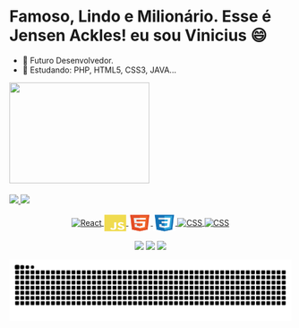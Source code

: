 <h1> Famoso, Lindo e Milionário. Esse é Jensen Ackles! eu sou Vinicius 😄</h1>

- 🔭 Futuro Desenvolvedor.
- 🌱 Estudando: PHP, HTML5, CSS3, JAVA...
 
<div>
   <img  width="250" height="180" src="https://64.media.tumblr.com/d3502f7a763d7764bbb4aa35a35d0392/tumblr_o64bqgiGWd1qc9dlro1_500.gifv"><br>
<br>
   <a href="https://github.com/vsmesquita">
   <img height="180em"  src="https://github-readme-stats.vercel.app/api?username=vsmesquita&show_icons=true&theme=dracula&include_all_commits=true&count_private=true"/>
   <img height="180em" src="https://github-readme-stats.vercel.app/api/top-langs/?username=vsmesquita&layout=compact&langs_count=7&theme=dracula"/>

 </div>

<div  align="center" style="display: inline_block"><br>
   <img align="center" alt="React" height="30" width="40" src="https://www.php.net//images/logos/new-php-logo.svg">
   <img align="center" alt="Js" height="30" width="40" src="https://raw.githubusercontent.com/devicons/devicon/master/icons/javascript/javascript-plain.svg">
   <img align="center" alt="HTML" height="30" width="40" src="https://raw.githubusercontent.com/devicons/devicon/master/icons/html5/html5-original.svg">
   <img align="center" alt="CSS" height="30" width="40" src="https://raw.githubusercontent.com/devicons/devicon/master/icons/css3/css3-original.svg">
   <img align="center" alt="CSS" height="30" width="40" src="https://image.flaticon.com/icons/png/512/518/518713.png">
   <img align="center" alt="CSS" height="30" width="40" src="https://image.flaticon.com/icons/png/128/220/220215.png">

<br>
<br>
   <a href="https://www.youtube.com/channel/UCaq99wBp2W-GIy73gpCiyxQ" target="_blank"><img src="https://img.shields.io/badge/-Youtube-%23EA4335?style=for-the-badge&logo=youtube&logoColor=white" target="_blank"></a>
   <a href="https://www.instagram.com/viniciusmsqt/" target="_blank"><img src="https://img.shields.io/badge/-Instagram-%23E4405F?style=for-the-badge&logo=instagram&logoColor=white" target="_blank"></a>
   <a href="https://www.linkedin.com/in/vinicius-mesquita-60770a150/" target="_blank"><img src="https://img.shields.io/badge/-LinkedIn-%230077B5?style=for-the-badge&logo=linkedin&logoColor=white" target="_blank"></a> 
 
  ![Snake animation](https://github.com/vsmesquita/vsmesquita/blob/output/github-contribution-grid-snake.svg)
 
</div>
 


